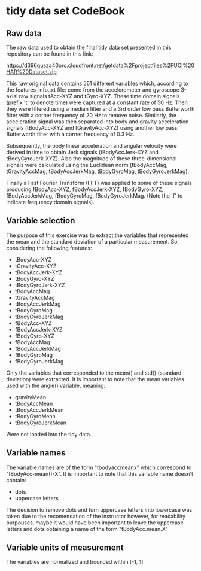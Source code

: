 # tidy data set CodeBook 
## Raw data

The raw data used to obtain the final tidy data set presented in this repository can be found in this link: 

https://d396qusza40orc.cloudfront.net/getdata%2Fprojectfiles%2FUCI%20HAR%20Dataset.zip

This raw original data contains 561 different variables which, according to the features_info.txt file:
come from the accelerometer and gyroscope 3-axial raw signals tAcc-XYZ and tGyro-XYZ. 
These time domain signals (prefix 't' to denote time) were captured at a constant rate of 50 Hz. Then they were filtered using
a median filter and a 3rd order low pass Butterworth filter with a corner frequency of 20 Hz to remove noise. Similarly,
the acceleration signal was then separated into body and gravity acceleration signals (tBodyAcc-XYZ and tGravityAcc-XYZ) using 
another low pass Butterworth filter with a corner frequency of 0.3 Hz. 

Subsequently, the body linear acceleration and angular velocity were derived in time to obtain Jerk signals (tBodyAccJerk-XYZ 
and tBodyGyroJerk-XYZ). Also the magnitude of these three-dimensional signals were calculated using the Euclidean norm 
(tBodyAccMag, tGravityAccMag, tBodyAccJerkMag, tBodyGyroMag, tBodyGyroJerkMag). 

Finally a Fast Fourier Transform (FFT) was applied to some of these signals producing fBodyAcc-XYZ, fBodyAccJerk-XYZ,
fBodyGyro-XYZ, fBodyAccJerkMag, fBodyGyroMag, fBodyGyroJerkMag. (Note the 'f' to indicate frequency domain signals). 

## Variable selection
The purpose of this exercise was to extract the variables that represented the mean and the standard deviation of a particular 
measurement. So, considering the following features: 

* tBodyAcc-XYZ
* tGravityAcc-XYZ
* tBodyAccJerk-XYZ
* tBodyGyro-XYZ
* tBodyGyroJerk-XYZ
* tBodyAccMag
* tGravityAccMag
* tBodyAccJerkMag
* tBodyGyroMag
* tBodyGyroJerkMag
* fBodyAcc-XYZ
* fBodyAccJerk-XYZ
* fBodyGyro-XYZ
* fBodyAccMag
* fBodyAccJerkMag
* fBodyGyroMag
* fBodyGyroJerkMag

Only the variables that corresponded to the mean() and std() (standard deviation) were extracted. It is important to note that
the mean variables used with the angle() variable, meaning: 

* gravityMean
* tBodyAccMean
* tBodyAccJerkMean
* tBodyGyroMean
* tBodyGyroJerkMean

Were not loaded into the tidy data. 

## Variable names

The variable names are of the form "tbodyaccmeanx" which correspond to "tBodyAcc-mean()-X". It is important to note that this
variable name doesn't contain: 
* dots
* uppercase letters

The decision to remove dots and turn uppercase letters into lowercase was taken due to the recomendation of the instructor however,
for readability purpouses, maybe it would have been important to leave the uppercase letters and dots obtaining a name of the form
"tBodyAcc.mean.X" 

## Variable units of measurement

The variables are normalized and bounded within [-1, 1]








